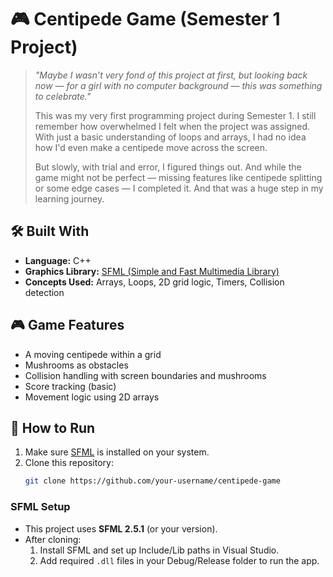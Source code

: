 # 🎮 Centipede Game (Semester 1 Project)

> _"Maybe I wasn’t very fond of this project at first, but looking back now — for a girl with no computer background — this was something to celebrate."_  
>  
> This was my very first programming project during Semester 1. I still remember how overwhelmed I felt when the project was assigned. With just a basic understanding of loops and arrays, I had no idea how I'd even make a centipede move across the screen.  
>  
> But slowly, with trial and error, I figured things out. And while the game might not be perfect — missing features like centipede splitting or some edge cases — I completed it. And that was a huge step in my learning journey.

## 🛠️ Built With

- **Language:** C++
- **Graphics Library:** [SFML (Simple and Fast Multimedia Library)](https://www.sfml-dev.org/)
- **Concepts Used:** Arrays, Loops, 2D grid logic, Timers, Collision detection

## 🎮 Game Features

- A moving centipede within a grid
- Mushrooms as obstacles
- Collision handling with screen boundaries and mushrooms
- Score tracking (basic)
- Movement logic using 2D arrays

## 🔧 How to Run

1. Make sure [SFML](https://www.sfml-dev.org/download.php) is installed on your system.
2. Clone this repository:
   ```bash
   git clone https://github.com/your-username/centipede-game
   
### SFML Setup
- This project uses **SFML 2.5.1** (or your version).
- After cloning:
  1. Install SFML and set up Include/Lib paths in Visual Studio.
  2. Add required `.dll` files in your Debug/Release folder to run the app.
